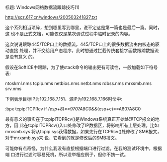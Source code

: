 标题: Windows网络数据流跟踪技巧(1)

http://scz.617.cn/windows/200503241827.txt

这个系列相当琐碎，想到哪里写到哪里，说不定这是第一篇也是最后一篇。同时，这
也不是正式文档，可能仅仅是某次调试过程中临时记录的内容。

这次说说跟踪445/TCP口上的数据流。445/TCP口上的很多数据流由内核态的驱动直接
处理，并不交给用户态程序，此时想通过拦截传统套接字函数跟踪数据流是没有意义
的。

假设在SoftICE中跟踪，为了使stack命令的输出更有可读性，一般加载如下符号表:

ntoskrnl.nms
tcpip.nms
netbios.nms
netbt.nms
rdbss.nms
mrxsmb.nms
srv.nms

下例表示目标IP为192.168.7.151、源IP为192.168.7.166时命中:

:bpx tcpip!TCPRcv if *(esp+8)==9707A8C0&&*(esp+c)==A607A8C0

最有意义的事实在于tcpip!TCPRcv()是Windows系统真正开始处理TCP报文的地方，因
此在tcpip!TCPRcv()入口处修改了IP数据区，将影响所有上层处理。比如mrxsmb.sys
将从tcpip.sys获得数据，如果先行在TCPRcv()处修改了SMB报文，对于mrxsmb.sys来
说，它看到的就是修改后的SMB报文。

可能你有点奇怪，为什么我没有直接根据端口进行过滤。在我的测试环境中，根据端
口进行过滤时容易死机，所以没举相应例子，但你不妨一试。
